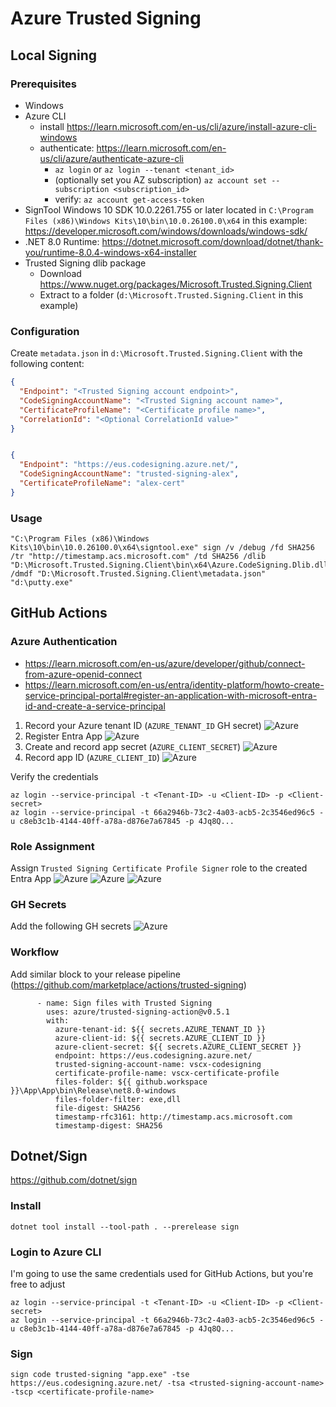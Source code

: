 # Azure Trusted Signing

## Local Signing
### Prerequisites
- Windows 
- Azure CLI
  - install https://learn.microsoft.com/en-us/cli/azure/install-azure-cli-windows
  - authenticate: https://learn.microsoft.com/en-us/cli/azure/authenticate-azure-cli
    - `az login` or `az login --tenant <tenant_id>`
    - (optionally set you AZ subscription) `az account set --subscription <subscription_id>`
    - verify: `az account get-access-token`
- SignTool Windows 10 SDK 10.0.2261.755 or later located in `C:\Program Files (x86)\Windows Kits\10\bin\10.0.26100.0\x64` in this example: https://developer.microsoft.com/windows/downloads/windows-sdk/
- .NET 8.0 Runtime: https://dotnet.microsoft.com/download/dotnet/thank-you/runtime-8.0.4-windows-x64-installer
- Trusted Signing dlib package
  - Download https://www.nuget.org/packages/Microsoft.Trusted.Signing.Client
  - Extract to a folder (`d:\Microsoft.Trusted.Signing.Client` in this example)

### Configuration
Create `metadata.json` in `d:\Microsoft.Trusted.Signing.Client` with the following content:

```json
{
  "Endpoint": "<Trusted Signing account endpoint>",
  "CodeSigningAccountName": "<Trusted Signing account name>",
  "CertificateProfileName": "<Certificate profile name>",
  "CorrelationId": "<Optional CorrelationId value>"
}
```

```json

{
  "Endpoint": "https://eus.codesigning.azure.net/",
  "CodeSigningAccountName": "trusted-signing-alex",
  "CertificateProfileName": "alex-cert"
}
```
### Usage
```shell
"C:\Program Files (x86)\Windows Kits\10\bin\10.0.26100.0\x64\signtool.exe" sign /v /debug /fd SHA256 /tr "http://timestamp.acs.microsoft.com" /td SHA256 /dlib "D:\Microsoft.Trusted.Signing.Client\bin\x64\Azure.CodeSigning.Dlib.dll" /dmdf "D:\Microsoft.Trusted.Signing.Client\metadata.json" "d:\putty.exe"
```

## GitHub Actions

### Azure Authentication
- https://learn.microsoft.com/en-us/azure/developer/github/connect-from-azure-openid-connect
- https://learn.microsoft.com/en-us/entra/identity-platform/howto-create-service-principal-portal#register-an-application-with-microsoft-entra-id-and-create-a-service-principal

1. Record your Azure tenant ID (`AZURE_TENANT_ID` GH secret)
![Azure](./images/ats-entra-tenant-id.png)
2. Register Entra App
![Azure](./images/ats-entra-app.png)
3. Create and record app secret (`AZURE_CLIENT_SECRET`)
![Azure](./images/ats-entra-app-secret.png)
4. Record app ID (`AZURE_CLIENT_ID`)
![Azure](./images/ats-entra-app-id.png)


Verify the credentials 
```shell
az login --service-principal -t <Tenant-ID> -u <Client-ID> -p <Client-secret>
az login --service-principal -t 66a2946b-73c2-4a03-acb5-2c3546ed96c5 -u c8eb3c1b-4144-40ff-a78a-d876e7a67845 -p 4Jq8Q...
```

### Role Assignment
Assign `Trusted Signing Certificate Profile Signer` role to the created Entra App
![Azure](./images/ats-assign-role-1.png)
![Azure](./images/ats-assign-role-2.png)
![Azure](./images/ats-assign-role-3.png)

### GH Secrets
Add the following GH secrets
![Azure](./images/ats-github-secrets.png)


### Workflow
Add similar block to your release pipeline (https://github.com/marketplace/actions/trusted-signing)
```shell
      - name: Sign files with Trusted Signing
        uses: azure/trusted-signing-action@v0.5.1
        with:
          azure-tenant-id: ${{ secrets.AZURE_TENANT_ID }}
          azure-client-id: ${{ secrets.AZURE_CLIENT_ID }}
          azure-client-secret: ${{ secrets.AZURE_CLIENT_SECRET }}
          endpoint: https://eus.codesigning.azure.net/
          trusted-signing-account-name: vscx-codesigning
          certificate-profile-name: vscx-certificate-profile
          files-folder: ${{ github.workspace }}\App\App\bin\Release\net8.0-windows
          files-folder-filter: exe,dll
          file-digest: SHA256
          timestamp-rfc3161: http://timestamp.acs.microsoft.com
          timestamp-digest: SHA256
```

## Dotnet/Sign
https://github.com/dotnet/sign
### Install
```shell
dotnet tool install --tool-path . --prerelease sign
```
### Login to Azure CLI
I'm going to use the same credentials used for GitHub Actions, but you're free to adjust
```shell
az login --service-principal -t <Tenant-ID> -u <Client-ID> -p <Client-secret>
az login --service-principal -t 66a2946b-73c2-4a03-acb5-2c3546ed96c5 -u c8eb3c1b-4144-40ff-a78a-d876e7a67845 -p 4Jq8Q...
```
### Sign
```shell
sign code trusted-signing "app.exe" -tse https://eus.codesigning.azure.net/ -tsa <trusted-signing-account-name> -tscp <certificate-profile-name>
```
